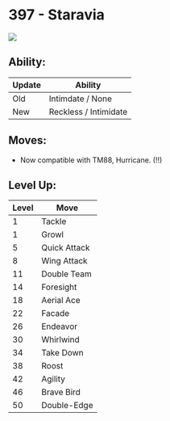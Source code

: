 # 397 - Staravia
![][397]

## Ability:

Update | Ability
---    | ---
Old    | Intimdate / None
New    | Reckless / Intimidate

## Moves:

 - Now compatible with TM88, Hurricane. (!!)

## Level Up:

Level | Move
---   | ---
  1   | Tackle
  1   | Growl
  5   | Quick Attack
  8   | Wing Attack
 11   | Double Team
 14   | Foresight
 18   | Aerial Ace
 22   | Facade
 26   | Endeavor
 30   | Whirlwind
 34   | Take Down
 38   | Roost
 42   | Agility
 46   | Brave Bird
 50   | Double-Edge



[397]: /img/pokemon/397.png
